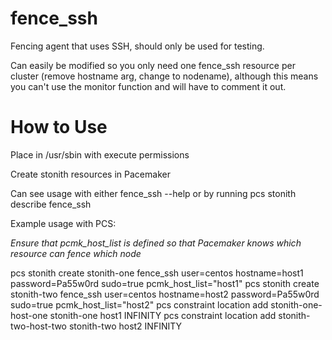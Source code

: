 # fence_ssh
Fencing agent that uses SSH, should only be used for testing.

Can easily be modified so you only need one fence_ssh resource per cluster (remove hostname arg, change to nodename), although this means you can't use the monitor function and will have to comment it out.

# How to Use
Place in /usr/sbin with execute permissions

Create stonith resources in Pacemaker

Can see usage with either fence_ssh --help or by running pcs stonith describe fence_ssh

Example usage with PCS:

_Ensure that pcmk_host_list is defined so that Pacemaker knows which resource can fence which node_

pcs stonith create stonith-one fence_ssh user=centos hostname=host1 password=Pa55w0rd sudo=true pcmk_host_list="host1"
pcs stonith create stonith-two fence_ssh user=centos hostname=host2 password=Pa55w0rd sudo=true pcmk_host_list="host2"
pcs constraint location add stonith-one-host-one stonith-one host1 INFINITY
pcs constraint location add stonith-two-host-two stonith-two host2 INFINITY

